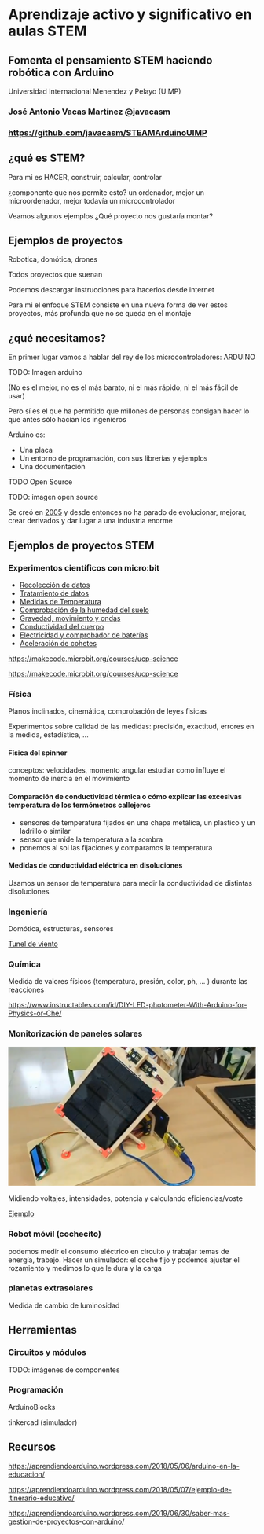 # Aprendizaje activo y significativo en aulas STEM
## Fomenta el pensamiento STEM haciendo robótica con Arduino

Universidad Internacional Menendez y Pelayo (UIMP)

### José Antonio Vacas Martínez @javacasm

### https://github.com/javacasm/STEAMArduinoUIMP


## ¿qué es STEM?

Para mi es HACER, construir, calcular, controlar

¿componente que nos permite esto? un ordenador, mejor un microordenador, mejor todavía un microcontrolador


Veamos algunos ejemplos ¿Qué proyecto nos gustaría montar?

## Ejemplos de proyectos


Robotica, domótica, drones

Todos proyectos que suenan

Podemos descargar instrucciones para hacerlos desde internet

Para mi el enfoque STEM consiste en una nueva forma de ver estos proyectos, más profunda que no se queda en el montaje

##  ¿qué necesitamos?

En primer lugar vamos a hablar del rey de los microcontroladores: ARDUINO

TODO: Imagen arduino

(No es el mejor, no es el más barato, ni el más rápido, ni el más fácil de usar)

Pero sí es el que ha permitido que millones de personas consigan hacer lo que antes sólo hacían los ingenieros

Arduino es:
* Una placa
* Un entorno de programación, con sus librerías y ejemplos
* Una documentación


TODO Open Source

TODO: imagen open source 

Se creó en [2005](https://es.wikipedia.org/wiki/Arduino) y desde entonces no ha parado de evolucionar, mejorar, crear derivados y dar lugar a una industria enorme


## Ejemplos de proyectos STEM

### Experimentos científicos con micro:bit

* [Recolección de datos](https://makecode.microbit.org/courses/ucp-science/data-collection)
* [Tratamiento de datos](https://makecode.microbit.org/courses/ucp-science/population)
* [Medidas de Temperatura](https://makecode.microbit.org/courses/ucp-science/temperature)
* [Comprobación de la humedad del suelo](https://makecode.microbit.org/courses/ucp-science/soil-moisture)
* [Gravedad, movimiento y  ondas](https://makecode.microbit.org/courses/ucp-science/gravity)
* [Conductividad del cuerpo](https://makecode.microbit.org/courses/ucp-science/electricity)
* [Electricidad y comprobador de baterías](https://makecode.microbit.org/courses/ucp-science/electricity)
* [Aceleración de cohetes](https://makecode.microbit.org/courses/ucp-science/rocket-acceleration)

https://makecode.microbit.org/courses/ucp-science  

https://makecode.microbit.org/courses/ucp-science   

### Física
Planos inclinados, cinemática, comprobación de leyes fisicas


Experimentos sobre calidad de las medidas: precisión, exactitud, errores en la medida, estadística, ...

#### Física del spinner
conceptos: velocidades, momento angular
estudiar como influye el momento de inercia en el movimiento


#### Comparación de conductividad térmica o cómo explicar las excesivas temperatura de los termómetros callejeros

* sensores de temperatura fijados en una chapa metálica, un plástico y un ladrillo o similar
* sensor que mide la temperatura a la sombra
* ponemos al sol las fijaciones y comparamos la temperatura

#### Medidas de conductividad eléctrica en disoluciones

Usamos un sensor de temperatura para medir la conductividad de distintas disoluciones

### Ingeniería
Domótica, estructuras, sensores

[Tunel de viento](https://www.instructables.com/id/DIY-Wind-Tunnel-and-Visualized-Airstreams-for-the-/)

### Química

Medida de valores físicos (temperatura, presión, color, ph, ... ) durante las reacciones



https://www.instructables.com/id/DIY-LED-photometer-With-Arduino-for-Physics-or-Che/

### Monitorización de paneles solares

![SeguidorSolar](./images/SeguidorSolar.png)

Midiendo voltajes, intensidades, potencia y calculando eficiencias/voste

[Ejemplo](https://twitter.com/ToniMorenoRey/status/1125821060836941826)

### Robot móvil (cochecito)

podemos medir el consumo eléctrico en circuito y trabajar temas de energía, trabajo.
Hacer un simulador: el coche fijo y podemos ajustar el rozamiento y medimos lo que le dura y la carga

### planetas  extrasolares
Medida de cambio de luminosidad

## Herramientas

### Circuitos y módulos


TODO: imágenes de componentes

### Programación

ArduinoBlocks

tinkercad (simulador)


## Recursos

https://aprendiendoarduino.wordpress.com/2018/05/06/arduino-en-la-educacion/


https://aprendiendoarduino.wordpress.com/2018/05/07/ejemplo-de-itinerario-educativo/

https://aprendiendoarduino.wordpress.com/2019/06/30/saber-mas-gestion-de-proyectos-con-arduino/


